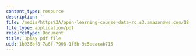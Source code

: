 ```yaml
---
content_type: resource
description: ''
file: /media/https%3A/open-learning-course-data-rc.s3.amazonaws.com/18-086-mathematical-methods-for-engineers-ii-spring-2006/1b936bf87a6f79081f5b9c5eeacab715_ZPmBMd6OZeQ.pdf
file_type: application/pdf
resourcetype: Document
title: 3play pdf file
uid: 1b936bf8-7a6f-7908-1f5b-9c5eeacab715
---
```

